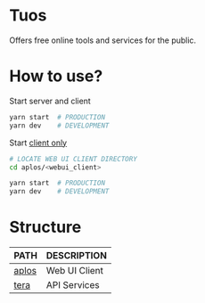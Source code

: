 # Tuos

Offers free online tools and services for the public.

# How to use?

Start server and client
```bash
yarn start  # PRODUCTION
yarn dev    # DEVELOPMENT
```

Start [client only](https://github.com/eru123/tuos/tree/main/aplos)
```bash
# LOCATE WEB UI CLIENT DIRECTORY
cd aplos/<webui_client>

yarn start  # PRODUCTION
yarn dev    # DEVELOPMENT
```

# Structure

| PATH  | DESCRIPTION   |
|-------|---------------|
| [aplos](https://github.com/eru123/tuos/tree/main/aplos) | Web UI Client |
| [tera](https://github.com/eru123/tuos/tree/main/tera)  | API Services  |